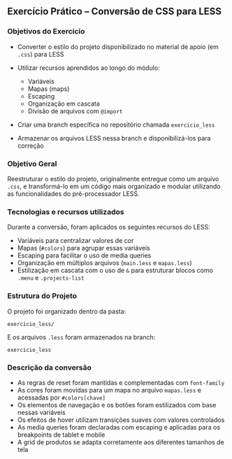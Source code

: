## Exercício Prático – Conversão de CSS para LESS

### Objetivos do Exercício

* Converter o estilo do projeto disponibilizado no material de apoio (em `.css`) para LESS
* Utilizar recursos aprendidos ao longo do módulo:

  * Variáveis
  * Mapas (maps)
  * Escaping
  * Organização em cascata
  * Divisão de arquivos com `@import`
* Criar uma branch específica no repositório chamada `exercicio_less`
* Armazenar os arquivos LESS nessa branch e disponibilizá-los para correção

### Objetivo Geral

Reestruturar o estilo do projeto, originalmente entregue como um arquivo `.css`, e transformá-lo em um código mais organizado e modular utilizando as funcionalidades do pré-processador LESS.

### Tecnologias e recursos utilizados

Durante a conversão, foram aplicados os seguintes recursos do LESS:

* Variáveis para centralizar valores de cor
* Mapas (`#colors`) para agrupar essas variáveis
* Escaping para facilitar o uso de media queries
* Organização em múltiplos arquivos (`main.less` e `mapas.less`)
* Estilização em cascata com o uso de `&` para estruturar blocos como `.menu` e `.projects-list`

### Estrutura do Projeto

O projeto foi organizado dentro da pasta:

```
exercicio_less/
```

E os arquivos `.less` foram armazenados na branch:

```
exercicio_less
```

### Descrição da conversão

* As regras de reset foram mantidas e complementadas com `font-family`
* As cores foram movidas para um mapa no arquivo `mapas.less` e acessadas por `#colors[chave]`
* Os elementos de navegação e os botões foram estilizados com base nessas variáveis
* Os efeitos de hover utilizam transições suaves com valores controlados
* As media queries foram declaradas com escaping e aplicadas para os breakpoints de tablet e mobile
* A grid de produtos se adapta corretamente aos diferentes tamanhos de tela
